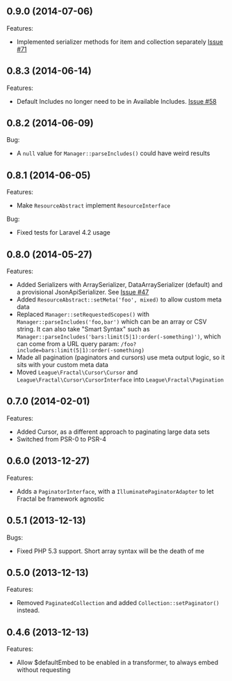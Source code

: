 ## 0.9.0 (2014-07-06)

Features:

  - Implemented serializer methods for item and collection separately [Issue #71]

[Issue #71]: https://github.com/thephpleague/fractal/issues/71

## 0.8.3 (2014-06-14)

Features:

  - Default Includes no longer need to be in Available Includes. [Issue #58]

[Issue #58]: https://github.com/thephpleague/fractal/issues/58

## 0.8.2 (2014-06-09)

Bug:

  - A `null` value for `Manager::parseIncludes()` could have weird results

## 0.8.1 (2014-06-05)

Features:

  - Make `ResourceAbstract` implement `ResourceInterface`

Bug:

  - Fixed tests for Laravel 4.2 usage


## 0.8.0 (2014-05-27)

Features:

  - Added Serializers with ArraySerializer, DataArraySerializer (default) and a provisional JsonApiSerializer. See [Issue #47]
  - Added `ResourceAbstract::setMeta('foo', mixed)` to allow custom meta data
  - Replaced `Manager::setRequestedScopes()` with `Manager::parseIncludes('foo,bar')` which can be an array or CSV string. It can
  also take "Smart Syntax" such as `Manager::parseIncludes('bars:limit(5|1):order(-something)')`, which can come from a URL query
  param: `/foo?include=bars:limit(5|1):order(-something)`
  - Made all pagination (paginators and cursors) use meta output logic, so it sits with your custom meta data
  - Moved `League\Fractal\Cursor\Cursor` and `League\Fractal\Cursor\CursorInterface` into `League\Fractal\Pagination`

[Issue #27]: https://github.com/thephpleague/fractal/issues/27
[Issue #47]: https://github.com/thephpleague/fractal/pull/47

## 0.7.0 (2014-02-01)

Features:

  - Added Cursor, as a different approach to paginating large data sets
  - Switched from PSR-0 to PSR-4

## 0.6.0 (2013-12-27)

Features:

  - Adds a `PaginatorInterface`, with a `IlluminatePaginatorAdapter` to let Fractal be framework agnostic

## 0.5.1 (2013-12-13)

Bugs:

  - Fixed PHP 5.3 support. Short array syntax will be the death of me

## 0.5.0 (2013-12-13)

Features:

  - Removed `PaginatedCollection` and added `Collection::setPaginator()` instead.

## 0.4.6 (2013-12-13)

Features:

  - Allow $defaultEmbed to be enabled in a transformer, to always embed without requesting
